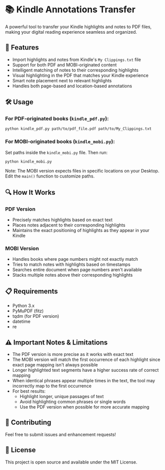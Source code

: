 # 📚 Kindle Annotations Transfer

A powerful tool to transfer your Kindle highlights and notes to PDF files, making your digital reading experience seamless and organized.

## 🌟 Features

- Import highlights and notes from Kindle's `My Clippings.txt` file
- Support for both PDF and MOBI-originated content
- Intelligent matching of notes to their corresponding highlights
- Visual highlighting in the PDF that matches your Kindle experience
- Smart note placement next to relevant highlights
- Handles both page-based and location-based annotations

## 🛠️ Usage

### For PDF-originated books (`kindle_pdf.py`):

```bash
python kindle_pdf.py path/to/pdf_file.pdf path/to/My_Clippings.txt
```

### For MOBI-originated books (`kindle_mobi.py`):

Set paths inside the `kindle_mobi.py` file. Then run:

```bash
python kindle_mobi.py
```

Note: The MOBI version expects files in specific locations on your Desktop. Edit the `main()` function to customize paths.

## 🔍 How It Works

### PDF Version
- Precisely matches highlights based on exact text
- Places notes adjacent to their corresponding highlights
- Maintains the exact positioning of highlights as they appear in your Kindle

### MOBI Version
- Handles books where page numbers might not exactly match
- Tries to match notes with highlights based on timestamps
- Searches entire document when page numbers aren't available
- Stacks multiple notes above their corresponding highlights

## 📋 Requirements

- Python 3.x
- PyMuPDF (fitz)
- tqdm (for PDF version)
- datetime
- re

## ⚠️ Important Notes & Limitations

- The PDF version is more precise as it works with exact text
- The MOBI version will match the first occurrence of each highlight since exact page mapping isn't always possible
- Longer highlighted text segments have a higher success rate of correct mapping
- When identical phrases appear multiple times in the text, the tool may incorrectly map to the first occurrence
- For best results:
  - Highlight longer, unique passages of text
  - Avoid highlighting common phrases or single words
  - Use the PDF version when possible for more accurate mapping


## 🤝 Contributing

Feel free to submit issues and enhancement requests!

## 📄 License

This project is open source and available under the MIT License.